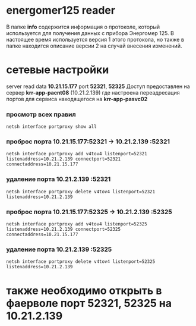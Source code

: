 # energomer125 reader
В папке **info** содержится информация о протоколе, который используется для получения данных с прибора Энергомер 125.
В настоящее время используется версия 1 этого протокола, но также в папке находится описание версии 2 на случай внесения изменений.

# сетевые настройки
server read data **10.21.15.177** port **52321**, **52325**
Доступ предоставлен на сервер **krr-app-pacnt08** (10.21.2.139)
где настроена переадресация портов для сервиса находящегося на **krr-app-pasvc02**

### просмотр всех правил
    netsh interface portproxy show all
### проброс порта 10.21.15.177:52321 -> 10.21.2.139 :52321

    netsh interface portproxy add v4tov4 listenport=52321 listenaddress=10.21.2.139 connectport=52321 connectaddress=10.21.15.177

### удаление порта 10.21.2.139 :52321

    netsh interface portproxy delete v4tov4 listenport=52321 listenaddress=10.21.2.139

### проброс порта 10.21.15.177:52325 -> 10.21.2.139 :52325

    netsh interface portproxy add v4tov4 listenport=52325 listenaddress=10.21.2.139 connectport=52325 connectaddress=10.21.15.177

### удаление порта 10.21.2.139 :52325

    netsh interface portproxy delete v4tov4 listenport=52325 listenaddress=10.21.2.139

# также необходимо открыть в фаерволе порт 52321, 52325 на 10.21.2.139
